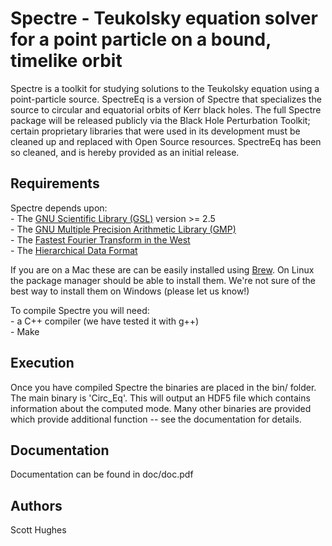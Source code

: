 # Spectre - Teukolsky equation solver for a point particle on a bound, timelike orbit

Spectre is a toolkit for studying solutions to the Teukolsky equation using a point-particle source. SpectreEq is a version of Spectre that specializes the source to circular and equatorial orbits of Kerr black holes. The full Spectre package will be released publicly via the Black Hole Perturbation Toolkit; certain proprietary libraries that were used in its development must be cleaned up and replaced with Open Source resources. SpectreEq has been so cleaned, and is hereby provided as an initial release. 

## Requirements

Spectre depends upon:  
	- The [GNU Scientific Library (GSL)][1] version >= 2.5  
	- The [GNU Multiple Precision Arithmetic Library (GMP)][2]  
	- The [Fastest Fourier Transform in the West][3]  
	- The [Hierarchical Data Format][4]  
	
If you are on a Mac these are can be easily installed using [Brew][5]. On Linux the package manager should be able to install them. We're not sure of the best way to install them on Windows (please let us know!)
	
To compile Spectre you will need:  
	- a C++ compiler (we have tested it with g++)  
	- Make
	
## Execution

Once you have compiled Spectre the binaries are placed in the bin/ folder. The main binary is 'Circ_Eq'. This will output an HDF5 file which contains information about the computed mode. Many other binaries are provided which provide additional function -- see the documentation for details.

## Documentation

Documentation can be found in doc/doc.pdf

## Authors

Scott Hughes



[1]: https://www.gnu.org/software/gsl/
[2]: https://gmplib.org/
[3]: http://www.fftw.org/
[4]: https://www.hdfgroup.org/solutions/hdf5/
[5]: https://brew.sh/